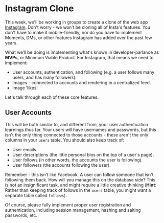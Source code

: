 # Instagram Clone

This week, we'll be working in groups to create a clone of the web app [Instagram](https://www.instagram.com/?hl=en). Don't worry - we won't be cloning all of Insta's features. You don't have to make it mobile-friendly, nor do you have to implement Moments, DMs, or other features Instagram has added over the past few years.

What we'll be doing is implementing what's known in developer-parlance as **MVPs**, or Minimum Viable Product. For Instagram, that means we need to implement:

* User accounts, authentication, and following (e.g. a user follows many users, and has many followers).
* Images - connected to accounts and rendering in a centralized feed.
* Image 'likes'.

Let's talk through each of these core features.

## User Accounts

This will be both similar to, and different from, your user authentication learnings thus far. Your users will have usernames and passwords, but this isn't the only thing connected to those accounts - these aren't the only columns in your `users` table. You should also keep track of:

* User emails.
* User descriptions (the little personal bios on the top of a user's page).
* User follows (in other words, the accounts the user is following).
* User followers (the accounts following the user).

Remember - this isn't like Facebook. A user can follow someone that isn't following them back. How will you manage this on the database side? This is not an insignificant task, and might require a little creative thinking (**Hint**: Rather than keeping track of follows in the `users` table, you might want a separate table called `follows`).

Of course, please fully implement proper user registration and authentication, including session management, hashing and salting passwords, etc.
